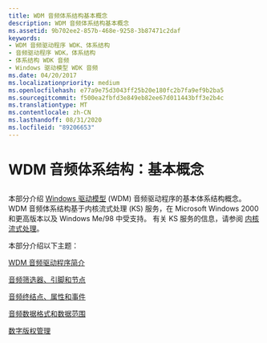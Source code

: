 ```yaml
---
title: WDM 音频体系结构基本概念
description: WDM 音频体系结构基本概念
ms.assetid: 9b702ee2-857b-468e-9258-3b87471c2daf
keywords:
- WDM 音频驱动程序 WDK、体系结构
- 音频驱动程序 WDK，体系结构
- 体系结构 WDK 音频
- Windows 驱动模型 WDK 音频
ms.date: 04/20/2017
ms.localizationpriority: medium
ms.openlocfilehash: e77a9e75d3043ff25b20e180fc2b7fa9ef9b2ba5
ms.sourcegitcommit: f500ea2fbfd3e849eb82ee67d011443bff3e2b4c
ms.translationtype: MT
ms.contentlocale: zh-CN
ms.lasthandoff: 08/31/2020
ms.locfileid: "89206653"
---
```

# <a name="wdm-audio-architecture-basic-concepts"></a>WDM 音频体系结构：基本概念


## <span id="wdm_audio_architecture_basic_concepts"></span><span id="WDM_AUDIO_ARCHITECTURE_BASIC_CONCEPTS"></span>


本部分介绍 [Windows 驱动模型](https://docs.microsoft.com/windows-hardware/drivers/kernel/windows-driver-model) (WDM) 音频驱动程序的基本体系结构概念。 WDM 音频体系结构基于内核流式处理 (KS) 服务，在 Microsoft Windows 2000 和更高版本以及 Windows Me/98 中受支持。 有关 KS 服务的信息，请参阅 [内核流式处理](../stream/kernel-streaming.md)。

本部分介绍以下主题：

[WDM 音频驱动程序简介](introduction-to-wdm-audio-drivers.md)

[音频筛选器、引脚和节点](audio-filters--pins--and-nodes.md)

[音频终结点、属性和事件](audio-endpoints--properties-and-events.md)

[音频数据格式和数据范围](audio-data-formats-and-data-ranges.md)

[数字版权管理](digital-rights-management.md)

 

